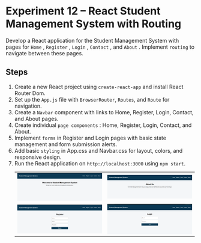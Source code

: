 # Experiment 12 – React Student Management System with Routing

Develop a React application for the Student Management System with pages for  `Home` ,  `Register` ,  `Login` ,  `Contact` , and  `About` . Implement `routing` to navigate between these pages.

## Steps

1. Create a new React project using `create-react-app` and install React Router Dom.
2. Set up the `App.js` file with `BrowserRouter`, `Routes`, and `Route` for navigation.
3. Create a `Navbar` component with links to Home, Register, Login, Contact, and About pages.
4. Create individual  `page components` : Home, Register, Login, Contact, and About.
5. Implement `forms` in Register and Login pages with basic state management and form submission alerts.
6. Add basic `styling` in App.css and Navbar.css for layout, colors, and responsive design.
7. Run the React application on `http://localhost:3000` using `npm start`.
   <table>
    <tr>
        <td><img src="./image/1761129893773.png" alt=""></td>
        <td><img src="image/1761130098217.png" alt=""></td>
    </tr>
    <tr>
        <td><img src="./image/1761129931192.png" alt=""></td>
        <td><img src="./image/1761129953287.png" alt=""></td>
    </tr>
</table>

